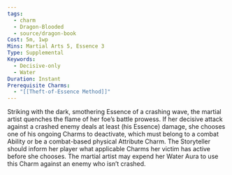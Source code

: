 ```yaml
---
tags:
  - charm
  - Dragon-Blooded
  - source/dragon-book
Cost: 5m, 1wp
Mins: Martial Arts 5, Essence 3
Type: Supplemental
Keywords:
  - Decisive-only
  - Water
Duration: Instant
Prerequisite Charms:
  - "[[Theft-of-Essence Method]]"
---
```

Striking with the dark, smothering Essence of a crashing wave, the martial artist quenches the flame of her foe’s battle prowess. If her decisive attack against a crashed enemy deals at least (his Essence) damage, she chooses one of his ongoing Charms to deactivate, which must belong to a combat Ability or be a combat-based physical Attribute Charm. The Storyteller should inform her player what applicable Charms her victim has active before she chooses. The martial artist may expend her Water Aura to use this Charm against an enemy who isn’t crashed.